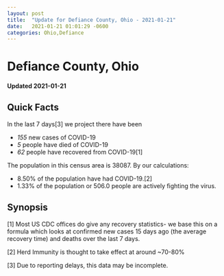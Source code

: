 ```yaml
---
layout: post
title:  "Update for Defiance County, Ohio - 2021-01-21"
date:   2021-01-21 01:01:29 -0600
categories: Ohio,Defiance
---
```


# Defiance County, Ohio
#### Updated 2021-01-21

## Quick Facts

In the last 7 days[3] we project there have been
- *155* new cases of COVID-19
- *5* people have died of COVID-19
- *62* people have recovered from COVID-19[1]

The population in this census area is 38087. By our calculations:
- 8.50% of the population have had COVID-19.[2]
- 1.33% of the population or 506.0 people are actively fighting the virus.

## Synopsis




[1] Most US CDC offices do give any recovery statistics- we base this on a formula which looks at confirmed new cases
15 days ago (the average recovery time) and deaths over the last 7 days.

[2] Herd Immunity is thought to take effect at around ~70-80%

[3] Due to reporting delays, this data may be incomplete.
 
    